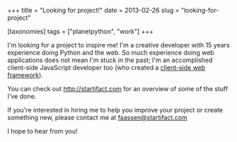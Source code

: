 +++
title = "Looking for project!"
date = 2013-02-26
slug = "looking-for-project"

[taxonomies]
tags = ["planetpython", "work"]
+++

I'm looking for a project to inspire me! I'm a creative developer with
15 years experience doing Python and the web. So much experience doing
web applications does not mean I'm stuck in the past; I'm an
accomplished client-side JavaScript developer too (who created a
[client-side web framework](http://obviel.org)).

You can check out <http://startifact.com> for an overview of some of the
stuff I've done.

If you're interested in hiring me to help you improve your project or
create something new, please contact me at <faassen@startifact.com>

I hope to hear from you!
